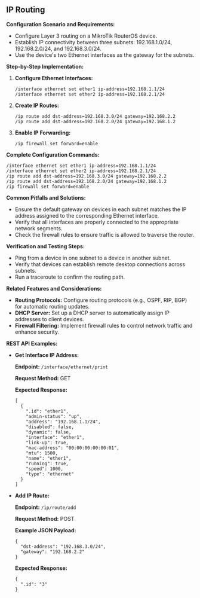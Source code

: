 ## IP Routing

**Configuration Scenario and Requirements:**

* Configure Layer 3 routing on a MikroTik RouterOS device.
* Establish IP connectivity between three subnets: 192.168.1.0/24, 192.168.2.0/24, and 192.168.3.0/24.
* Use the device's two Ethernet interfaces as the gateway for the subnets.

**Step-by-Step Implementation:**

1. **Configure Ethernet Interfaces:**

   ```
   /interface ethernet set ether1 ip-address=192.168.1.1/24
   /interface ethernet set ether2 ip-address=192.168.2.1/24
   ```

2. **Create IP Routes:**

   ```
   /ip route add dst-address=192.168.3.0/24 gateway=192.168.2.2
   /ip route add dst-address=192.168.2.0/24 gateway=192.168.1.2
   ```

3. **Enable IP Forwarding:**

   ```
   /ip firewall set forward=enable
   ```

**Complete Configuration Commands:**

```
/interface ethernet set ether1 ip-address=192.168.1.1/24
/interface ethernet set ether2 ip-address=192.168.2.1/24
/ip route add dst-address=192.168.3.0/24 gateway=192.168.2.2
/ip route add dst-address=192.168.2.0/24 gateway=192.168.1.2
/ip firewall set forward=enable
```

**Common Pitfalls and Solutions:**

* Ensure the default gateway on devices in each subnet matches the IP address assigned to the corresponding Ethernet interface.
* Verify that all interfaces are properly connected to the appropriate network segments.
* Check the firewall rules to ensure traffic is allowed to traverse the router.

**Verification and Testing Steps:**

* Ping from a device in one subnet to a device in another subnet.
* Verify that devices can establish remote desktop connections across subnets.
* Run a traceroute to confirm the routing path.

**Related Features and Considerations:**

* **Routing Protocols:** Configure routing protocols (e.g., OSPF, RIP, BGP) for automatic routing updates.
* **DHCP Server:** Set up a DHCP server to automatically assign IP addresses to client devices.
* **Firewall Filtering:** Implement firewall rules to control network traffic and enhance security.

**REST API Examples:**

* **Get Interface IP Address:**

   **Endpoint:** `/interface/ethernet/print`

   **Request Method:** GET

   **Expected Response:**

   ```
   [
     {
       ".id": "ether1",
       "admin-status": "up",
       "address": "192.168.1.1/24",
       "disabled": false,
       "dynamic": false,
       "interface": "ether1",
       "link-up": true,
       "mac-address": "00:00:00:00:00:01",
       "mtu": 1500,
       "name": "ether1",
       "running": true,
       "speed": 1000,
       "type": "ethernet"
     }
   ]
   ```

* **Add IP Route:**

   **Endpoint:** `/ip/route/add`

   **Request Method:** POST

   **Example JSON Payload:**

   ```
   {
     "dst-address": "192.168.3.0/24",
     "gateway": "192.168.2.2"
   }
   ```

   **Expected Response:**

   ```
   {
     ".id": "3"
   }
   ```